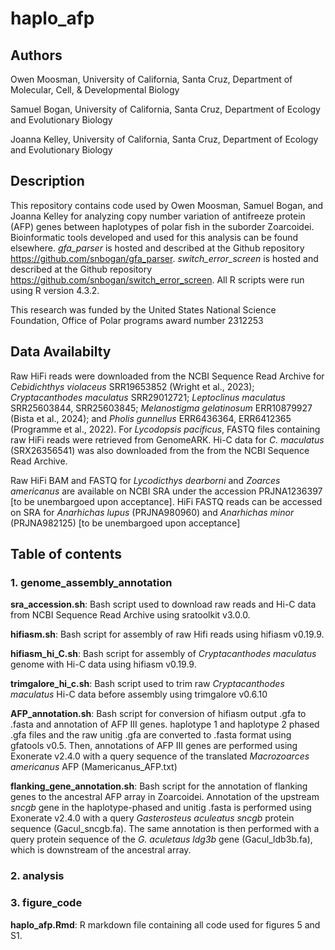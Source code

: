 # haplo_afp

## Authors

Owen Moosman, University of California, Santa Cruz, Department of Molecular, Cell, & Developmental Biology

Samuel Bogan, University of California, Santa Cruz, Department of Ecology and Evolutionary Biology

Joanna Kelley, University of California, Santa Cruz, Department of Ecology and Evolutionary Biology

## Description

This repository contains code used by Owen Moosman, Samuel Bogan, and Joanna Kelley for analyzing copy number variation of antifreeze protein (AFP) genes between haplotypes of polar fish in the suborder Zoarcoidei. Bioinformatic tools developed and used for this analysis can be found elsewhere. *gfa_parser* is hosted and described at the Github repository https://github.com/snbogan/gfa_parser. *switch_error_screen* is hosted and described at the Github repository https://github.com/snbogan/switch_error_screen. All R scripts were run using R version 4.3.2. 

This research was funded by the United States National Science Foundation, Office of Polar programs award number 2312253 

## Data Availabilty 

Raw HiFi reads were downloaded from the NCBI Sequence Read Archive for *Cebidichthys violaceus* SRR19653852 (Wright et al., 2023); *Cryptacanthodes maculatus* SRR29012721; *Leptoclinus maculatus* SRR25603844, SRR25603845; *Melanostigma gelatinosum* ERR10879927 (Bista et al., 2024); and *Pholis gunnellus* ERR6436364, ERR6412365 (Programme et al., 2022). For *Lycodopsis pacificus*, FASTQ files containing raw HiFi reads were retrieved from GenomeARK. Hi-C data for *C. maculatus* (SRX26356541) was also downloaded from the from the NCBI Sequence Read Archive. 

Raw HiFi BAM and FASTQ for *Lycodicthys dearborni* and *Zoarces americanus* are available on NCBI SRA under the accession PRJNA1236397 [to be unembargoed upon acceptance]. HiFi FASTQ reads can be accessed on SRA for *Anarhichas lupus* (PRJNA980960) and *Anarhichas minor* (PRJNA982125) [to be unembargoed upon acceptance]

## Table of contents

### 1. genome_assembly_annotation
**sra_accession.sh**: Bash script used to download raw reads and Hi-C data from NCBI Sequence Read Archive using sratoolkit v3.0.0. 

**hifiasm.sh**: Bash script for assembly of raw Hifi reads using hifiasm v0.19.9. 

**hifiasm_hi_C.sh**: Bash script for assembly of *Cryptacanthodes maculatus* genome with Hi-C data using hifiasm v0.19.9. 

**trimgalore_hi_c.sh**: Bash script used to trim raw *Cryptacanthodes maculatus* Hi-C data before assembly using trimgalore v0.6.10

**AFP_annotation.sh**: Bash script for conversion of hifiasm output .gfa to .fasta and annotation of AFP III genes. haplotype 1 and haplotype 2 phased .gfa files and the raw unitig .gfa are converted to .fasta format using gfatools v0.5. Then, annotations of AFP III genes are performed using Exonerate v2.4.0 with a query sequence of the translated *Macrozoarces americanus* AFP (Mamericanus_AFP.txt)

**flanking_gene_annotation.sh**: Bash script for the annotation of flanking genes to the ancestral AFP array in Zoarcoidei. Annotation of the upstream *sncgb* gene in the haplotype-phased and unitig .fasta is performed using Exonerate v2.4.0 with a query *Gasterosteus aculeatus sncgb* protein sequence (Gacul_sncgb.fa). The same annotation is then performed with a query protein sequence of the *G. aculetaus ldg3b* gene (Gacul_ldb3b.fa), which is downstream of the ancestral array. 

### 2. analysis
### 3. figure_code
**haplo_afp.Rmd**: R markdown file containing all code used for figures 5 and S1. 

